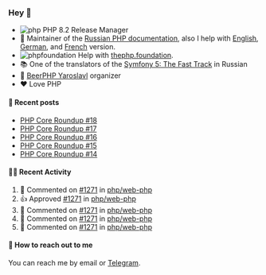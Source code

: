 ### Hey 👋

- ![php](https://user-images.githubusercontent.com/4685504/174548850-037dfd35-3b33-4154-9c50-95efd45ba66a.png) PHP 8.2 Release Manager
- 📖 Maintainer of the [Russian PHP documentation](https://github.com/php/doc-ru), also I help with [English](https://github.com/php/doc-en), [German](https://github.com/php/doc-de), and [French](https://github.com/php/doc-fr) version.
- ![phpfoundation](https://user-images.githubusercontent.com/4685504/174548733-72f62c18-f57e-47a6-8201-cb3d87e06b98.png) Help with [thephp.foundation](https://github.com/ThePHPF/thephp.foundation).
- 📚 One of the translators of
  the [Symfony 5: The Fast Track](https://symfony.com/doc/current/the-fast-track/ru/index.html)
  in Russian
- 🍻 [BeerPHP Yaroslavl](https://github.com/beerphp/yaroslavl) organizer
- ❤️ Love PHP

#### 📜 Recent posts

<!-- BLOG-POST-LIST:START -->
- [PHP Core Roundup #18](https://thephp.foundation/blog/2023/11/01/php-core-roundup-18/)
- [PHP Core Roundup #17](https://thephp.foundation/blog/2023/10/01/php-core-roundup-17/)
- [PHP Core Roundup #16](https://thephp.foundation/blog/2023/09/01/php-core-roundup-16/)
- [PHP Core Roundup #15](https://thephp.foundation/blog/2023/08/01/php-core-roundup-15/)
- [PHP Core Roundup #14](https://thephp.foundation/blog/2023/07/01/php-core-roundup-14/)
<!-- BLOG-POST-LIST:END -->

#### 👨‍💻 Recent Activity

<!--RECENT_ACTIVITY:start-->
1. 💬 Commented on [#1271](https://github.com/php/web-php/pull/1271#discussion_r2126592020) in [php/web-php](https://github.com/php/web-php)<br>
2. 👍 Approved [#1271](https://github.com/php/web-php/pull/1271#pullrequestreview-2896699853) in [php/web-php](https://github.com/php/web-php)<br>
3. 💬 Commented on [#1271](https://github.com/php/web-php/pull/1271#discussion_r2126582906) in [php/web-php](https://github.com/php/web-php)<br>
4. 💬 Commented on [#1271](https://github.com/php/web-php/pull/1271#discussion_r2126584216) in [php/web-php](https://github.com/php/web-php)<br>
5. 💬 Commented on [#1271](https://github.com/php/web-php/pull/1271#discussion_r2126580558) in [php/web-php](https://github.com/php/web-php)<br>
<!--RECENT_ACTIVITY:end-->

#### 💌 How to reach out to me

You can reach me by email or [Telegram](https://t.me/saundefined).
